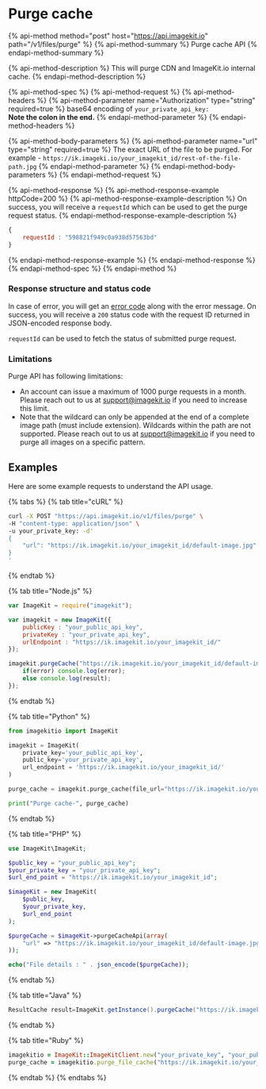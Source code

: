 # Purge cache

{% api-method method="post" host="https://api.imagekit.io" path="/v1/files/purge" %}
{% api-method-summary %}
Purge cache API
{% endapi-method-summary %}

{% api-method-description %}
This will purge CDN and ImageKit.io internal cache.
{% endapi-method-description %}

{% api-method-spec %}
{% api-method-request %}
{% api-method-headers %}
{% api-method-parameter name="Authorization" type="string" required=true %}
base64 encoding of `your_private_api_key:`   
**Note the colon in the end.**
{% endapi-method-parameter %}
{% endapi-method-headers %}

{% api-method-body-parameters %}
{% api-method-parameter name="url" type="string" required=true %}
The exact URL of the file to be purged. For example - `https://ik.imageki.io/your_imagekit_id/rest-of-the-file-path.jpg`
{% endapi-method-parameter %}
{% endapi-method-body-parameters %}
{% endapi-method-request %}

{% api-method-response %}
{% api-method-response-example httpCode=200 %}
{% api-method-response-example-description %}
On success, you will receive a `requestId` which can be used to get the purge request status.
{% endapi-method-response-example-description %}

```javascript
{
    requestId : "598821f949c0a938d57563bd"
}
```
{% endapi-method-response-example %}
{% endapi-method-response %}
{% endapi-method-spec %}
{% endapi-method %}

### Response structure and status code

In case of error, you will get an [error code](../api-introduction/#error-codes) along with the error message. On success, you will receive a `200` status code with the request ID returned in JSON-encoded response body.

`requestId` can be used to fetch the status of submitted purge request.

### Limitations

Purge API has following limitations:

* An account can issue a maximum of 1000 purge requests in a month. Please reach out to us at [support@imagekit.io](mailto:support@imagekit.io) if you need to increase this limit.
* Note that the wildcard can only be appended at the end of a complete image path \(must include extension\). Wildcards within the path are not supported. Please reach out to us at [support@imagekit.io](mailto:support@imagekit.io) if you need to purge all images on a specific pattern.

## Examples

Here are some example requests to understand the API usage.

{% tabs %}
{% tab title="cURL" %}
```bash
curl -X POST "https://api.imagekit.io/v1/files/purge" \
-H "content-type: application/json" \
-u your_private_key: -d'
{
    "url": "https://ik.imagekit.io/your_imagekit_id/default-image.jpg"
}
'
```
{% endtab %}

{% tab title="Node.js" %}
```javascript
var ImageKit = require("imagekit");

var imagekit = new ImageKit({
    publicKey : "your_public_api_key",
    privateKey : "your_private_api_key",
    urlEndpoint : "https://ik.imagekit.io/your_imagekit_id/"
});

imagekit.purgeCache("https://ik.imagekit.io/your_imagekit_id/default-image.jpg", function(error, result) { 
    if(error) console.log(error);
    else console.log(result);
});
```
{% endtab %}

{% tab title="Python" %}
```python
from imagekitio import ImageKit

imagekit = ImageKit(
    private_key='your_public_api_key',
    public_key='your_private_api_key',
    url_endpoint = 'https://ik.imagekit.io/your_imagekit_id/'
)

purge_cache = imagekit.purge_cache(file_url="https://ik.imagekit.io/your_imagekit_id/default-image.jpg")

print("Purge cache-", purge_cache)
```
{% endtab %}

{% tab title="PHP" %}
```php
use ImageKit\ImageKit;

$public_key = "your_public_api_key";
$your_private_key = "your_private_api_key";
$url_end_point = "https://ik.imagekit.io/your_imagekit_id";

$imageKit = new ImageKit(
    $public_key,
    $your_private_key,
    $url_end_point
);

$purgeCache = $imageKit->purgeCacheApi(array(
    "url" => "https://ik.imagekit.io/your_imagekit_id/default-image.jpg"
));

echo("File details : " . json_encode($purgeCache));
```
{% endtab %}

{% tab title="Java" %}
```java
ResultCache result=ImageKit.getInstance().purgeCache("https://ik.imagekit.io/your_imagekit_id/default-image.jpg");
```
{% endtab %}

{% tab title="Ruby" %}
```ruby
imagekitio = ImageKit::ImageKitClient.new("your_private_key", "your_public_key", "your_url_endpoint")
purge_cache = imagekitio.purge_file_cache("https://ik.imagekit.io/your_imagekit_id/default-image.jpg")
```
{% endtab %}
{% endtabs %}

